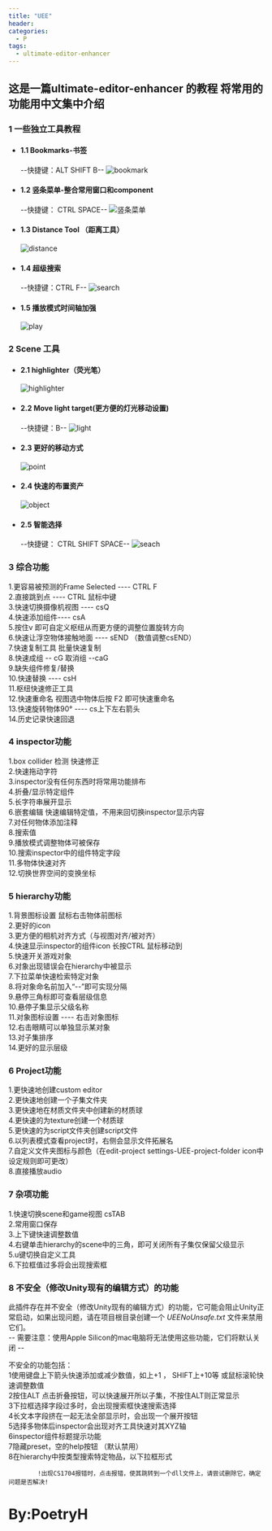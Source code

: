 ```yaml
---
title: "UEE"
header:
categories:
  - P
tags:
  - ultimate-editor-enhancer
---
```


## 这是一篇ultimate-editor-enhancer 的教程  将常用的功能用中文集中介绍
### 1 一些独立工具教程
* #### 1.1   Bookmarks-书签
  --快捷键：ALT SHIFT B--
  ![bookmark](https://raw.githubusercontent.com/poetryh/Blog/master/assets/Images/UEE/%E7%8B%AC%E7%AB%8B%E5%B7%A5%E5%85%B7/bookmarks.png)
* #### 1.2 竖条菜单-整合常用窗口和component
  --快捷键： CTRL SPACE--
  ![竖条菜单](https://raw.githubusercontent.com/poetryh/Blog/master/assets/Images/UEE/%E7%8B%AC%E7%AB%8B%E5%B7%A5%E5%85%B7/%E7%AB%96%E6%9D%A1%E8%8F%9C%E5%8D%95.png)
* #### 1.3 Distance Tool （距离工具）
  ![distance](https://github.com/poetryh/Blog/blob/master/assets/Images/UEE/%E7%8B%AC%E7%AB%8B%E5%B7%A5%E5%85%B7/%E8%B7%9D%E7%A6%BB%E6%8F%92%E4%BB%B6.png?raw=true)
* #### 1.4 超级搜索
  --快捷键：CTRL F--
  ![search](https://github.com/poetryh/Blog/blob/master/assets/Images/UEE/%E7%8B%AC%E7%AB%8B%E5%B7%A5%E5%85%B7/%E5%BF%AB%E9%80%9F%E6%90%9C%E7%B4%A2.png?raw=true)
* #### 1.5 播放模式时间轴加强
  ![play](https://github.com/poetryh/Blog/blob/master/assets/Images/UEE/%E7%8B%AC%E7%AB%8B%E5%B7%A5%E5%85%B7/%E6%92%AD%E6%94%BE%E6%A8%A1%E5%BC%8F%E6%97%B6%E9%97%B4%E8%BD%B4%E5%8A%A0%E5%BC%BA.png?raw=true)
### 2 Scene 工具
* #### 2.1 highlighter（荧光笔）
  ![highlighter](https://github.com/poetryh/Blog/blob/master/assets/Images/UEE/scene%E5%B7%A5%E5%85%B7/%E8%8D%A7%E5%85%89%E7%AC%94.png?raw=true)
* #### 2.2 Move light target(更方便的灯光移动设置)
  --快捷键：B--
  ![light](https://github.com/poetryh/Blog/blob/master/assets/Images/UEE/scene%E5%B7%A5%E5%85%B7/%E6%9B%B4%E6%96%B9%E4%BE%BF%E7%9A%84%E7%81%AF%E5%85%89%E9%85%8D%E7%BD%AE.png?raw=true)
* #### 2.3 更好的移动方式
  ![point](https://github.com/poetryh/Blog/blob/master/assets/Images/UEE/scene%E5%B7%A5%E5%85%B7/%E6%9B%B4%E5%A5%BD%E7%9A%84%E7%A7%BB%E5%8A%A8%E6%96%B9%E5%BC%8F.png?raw=true)
* #### 2.4 快速的布置资产
  ![object](https://github.com/poetryh/Blog/blob/master/assets/Images/UEE/scene%E5%B7%A5%E5%85%B7/%E6%9B%B4%E5%BF%AB%E9%80%9F%E7%9A%84%E5%B8%83%E7%BD%AE%E8%B5%84%E4%BA%A7.png?raw=true)
* #### 2.5 智能选择
  --快捷键： CTRL SHIFT SPACE--
  ![seach](https://github.com/poetryh/Blog/blob/master/assets/Images/UEE/scene%E5%B7%A5%E5%85%B7/%E6%99%BA%E8%83%BD%E9%80%89%E6%8B%A9.png?raw=true)

### 3 综合功能
1.更容易被预测的Frame Selected  ---- CTRL F
\
2.直接跳到点  ---- CTRL 鼠标中键
\
3.快速切换摄像机视图  ----  csQ
\
4.快速添加组件---- csA
\
5.按住v 即可自定义枢纽从而更方便的调整位置旋转方向
\
6.快速让浮空物体接触地面 ---- sEND   （数值调整csEND）
\
7.快速复制工具 批量快速复制
\
8.快速成组 -- cG   取消组 --caG
\
9.缺失组件修复/替换
\
10.快速替换 ---- csH
\
11.枢纽快速修正工具
\
12.快速重命名   视图选中物体后按 F2  即可快速重命名
\
13.快速旋转物体90°  ----  cs上下左右箭头
\
14.历史记录快速回退

### 4 inspector功能
1.box collider 检测 快速修正
\
2.快速拖动字符
\
3.inspector没有任何东西时将常用功能排布
\
4.折叠/显示特定组件
\
5.长字符串展开显示
\
6.嵌套编辑  快速编辑特定值，不用来回切换inspector显示内容
\
7.对任何物体添加注释
\
8.搜索值
\
9.播放模式调整物体可被保存
\
10.搜索inspector中的组件特定字段
\
11.多物体快速对齐
\
12.切换世界空间的变换坐标
### 5 hierarchy功能
1.背景图标设置   鼠标右击物体前图标
\
2.更好的icon
\
3.更方便的相机对齐方式（与视图对齐/被对齐）
\
4.快速显示inspector的组件icon  长按CTRL 鼠标移动到
\
5.快速开关游戏对象
\
6.对象出现错误会在hierarchy中被显示
\
7.下拉菜单快速检索特定对象
\
8.将对象命名前加入“--”即可实现分隔
\
9.悬停三角标即可查看层级信息
\
10.悬停子集显示父级名称
\
11.对象图标设置 ---- 右击对象图标
\
12.右击眼睛可以单独显示某对象
\
13.对子集排序
\
14.更好的显示层级
### 6 Project功能
1.更快速地创建custom editor
\
2.更快速地创建一个子集文件夹
\
3.更快速地在材质文件夹中创建新的材质球
\
4.更快速的为texture创建一个材质球
\
5.更快速的为script文件夹创建script文件
\
6.以列表模式查看project时，右侧会显示文件拓展名
\
7.自定义文件夹图标与颜色（在edit-project settings-UEE-project-folder icon中设定规则即可更改）
\
8.直接播放audio
### 7 杂项功能
1.快速切换scene和game视图  csTAB
\
2.常用窗口保存
\
3.上下键快速调整数值
\
4.右键单击hierarchy的scene中的三角，即可关闭所有子集仅保留父级显示
\
5.u键切换自定义工具
\
6.下拉框值过多将会出现搜索框
### 8 不安全（修改Unity现有的编辑方式）的功能
此插件存在并不安全（修改Unity现有的编辑方式）的功能，它可能会阻止Unity正常启动，如果出现问题，请在项目根目录创建一个 *UEENoUnsafe.txt* 文件来禁用它们。
\
-- 需要注意：使用Apple Silicon的mac电脑将无法使用这些功能，它们将默认关闭 --

不安全的功能包括：
\
	1使用键盘上下箭头快速添加或减少数值，如上+1 ， SHIFT上+10等  或鼠标滚轮快速调整数值
    \
	2按住ALT 点击折叠按钮，可以快速展开所以子集，不按住ALT则正常显示
    \
	3下拉框选择字段过多时，会出现搜索框快速搜索选择
    \
	4长文本字段挤在一起无法全部显示时，会出现一个展开按钮
    \
	5选择多物体后inspector会出现对齐工具快速对其XYZ轴
    \
	6inspector组件标题提示功能
    \
	7隐藏preset，空的help按钮 （默认禁用）
    \
    8在hierarchy中按类型搜索特定物品，以下拉框形式

            !出现CS1704报错时，点击报错，使其跳转到一个dll文件上，请尝试删除它，确定问题是否解决!


# By:PoetryH
